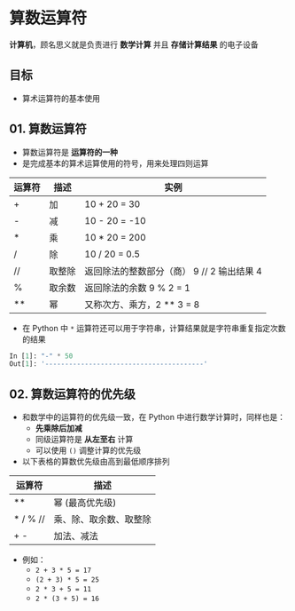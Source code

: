 # 算数运算符

**计算机**，顾名思义就是负责进行 **数学计算** 并且 **存储计算结果** 的电子设备

## 目标

- 算术运算符的基本使用

## 01. 算数运算符

- 算数运算符是 **运算符的一种**
- 是完成基本的算术运算使用的符号，用来处理四则运算

| 运算符 | 描述   | 实例                                       |
| ------ | ------ | ------------------------------------------ |
| +      | 加     | 10 + 20 = 30                               |
| -      | 减     | 10 - 20 = -10                              |
| *      | 乘     | 10 * 20 = 200                              |
| /      | 除     | 10 / 20 = 0.5                              |
| //     | 取整除 | 返回除法的整数部分（商） 9 // 2 输出结果 4 |
| %      | 取余数 | 返回除法的余数 9 % 2 = 1                   |
| **     | 幂     | 又称次方、乘方，2 ** 3 = 8                 |

- 在 Python 中 `*` 运算符还可以用于字符串，计算结果就是字符串重复指定次数的结果

```python
In [1]: "-" * 50
Out[1]: '----------------------------------------'
```

## 02. 算数运算符的优先级

- 和数学中的运算符的优先级一致，在 Python 中进行数学计算时，同样也是：
  - **先乘除后加减**
  - 同级运算符是 **从左至右** 计算
  - 可以使用 `()` 调整计算的优先级
- 以下表格的算数优先级由高到最低顺序排列

| 运算符   | 描述                   |
| -------- | ---------------------- |
| **       | 幂 (最高优先级)        |
| * / % // | 乘、除、取余数、取整除 |
| + -      | 加法、减法             |

- 例如：
  - `2 + 3 * 5 = 17`
  - `(2 + 3) * 5 = 25`
  - `2 * 3 + 5 = 11`
  - `2 * (3 + 5) = 16`

